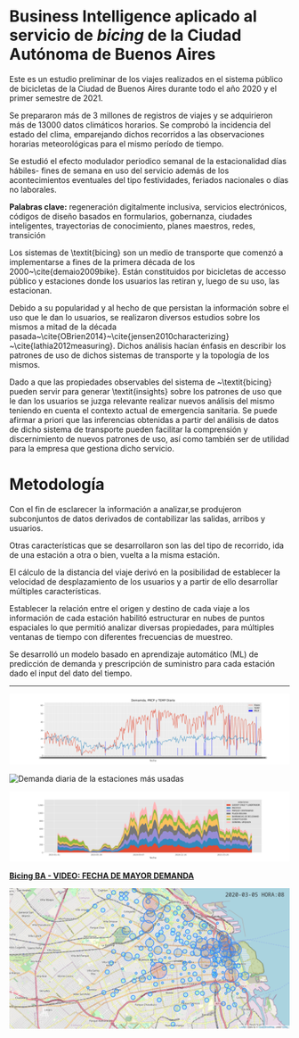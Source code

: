# Business Intelligence aplicado al servicio de *bicing* de la Ciudad Autónoma de Buenos Aires

Este es un estudio preliminar de los viajes realizados en el sistema público de
bicicletas de la Ciudad de Buenos Aires durante todo el año 2020 y el primer
semestre de 2021.

Se prepararon más de 3 millones de registros de viajes y se adquirieron más de
13000 datos climáticos horarios. Se comprobó la incidencia
del estado del clima, emparejando dichos recorridos a las observaciones
horarias meteorológicas para el mismo período de tiempo.

Se estudió el efecto modulador periodico semanal de la estacionalidad días
hábiles- fines de semana en uso del servicio además de los acontecimientos
eventuales del tipo festividades, feriados nacionales o días
no laborales.

**Palabras clave:** regeneración digitalmente inclusiva, servicios electrónicos,
códigos de diseño basados en formularios, gobernanza, ciudades inteligentes,
trayectorias de conocimiento, planes maestros, redes, 
transición

Los sistemas de \textit{bicing} son un medio de transporte que comenzó a implementarse a
fines de la primera década de los 2000~\cite{demaio2009bike}. Están
constituidos por bicicletas de accesso público y estaciones donde los usuarios
las retiran y, luego de su uso, las estacionan.

Debido a su popularidad y al hecho de que persistan la información sobre el uso
que le dan lo usuarios, se realizaron diversos estudios sobre los mismos a
mitad de la década pasada~\cite{OBrien2014}~\cite{jensen2010characterizing}
~\cite{lathia2012measuring}. Dichos análisis hacían énfasis en describir los
patrones de uso de dichos sistemas de transporte y la topología de los mismos. 

Dado a que las propiedades observables del sistema de ~\textit{bicing} pueden
servir para generar \textit{insights} sobre los patrones de uso que le dan los
usuarios se juzga relevante realizar nuevos análisis del mismo teniendo en
cuenta el contexto actual de emergencia sanitaria. Se puede afirmar a priori
que las inferencias obtenidas a partir del análisis de datos de dicho sistema
de transporte pueden facilitar la comprensión y discernimiento de nuevos
patrones de uso, así como también ser de utilidad para la empresa que gestiona
dicho servicio.

# Metodología

Con el fin de esclarecer la información a analizar,se produjeron subconjuntos de
datos derivados de contabilizar las salidas, arribos y usuarios.  

Otras características que se desarrollaron son las del tipo de recorrido, ida
de una estación a otra o bien, vuelta a la misma estación. 

El cálculo de la distancia del viaje derivó en la posibilidad de establecer la
velocidad de desplazamiento de los usuarios y a partir de ello desarrollar
múltiples características.

Establecer la relación entre el origen y destino de cada viaje a los
información de cada estación habilitó estructurar en nubes de puntos espaciales
lo que permitió analizar diversas propiedades, para múltiples ventanas de
tiempo con diferentes frecuencias de muestreo.  

Se desarrolló un modelo basado en aprendizaje automático (ML) de predicción de
demanda y prescripción de suministro para cada estación dado el input del dato
del tiempo.

- - - 

![Análisis de serie de tiempo de demanda y clima]( EDA/PNGs/clima.png "Análisis de serie de tiempo de demanda y clima")

![Demanda diaria de la estaciones más usadas](EDA/PNGs/demanda.png "Estaciones más usadas")

![Demanda diaria de la estaciones más usadas](EDA/PNGs/demandaA.png "Logo Title Text 1")

[**Bicing BA - VIDEO: FECHA DE MAYOR DEMANDA**](https://www.youtube.com/watch?v=_muR3drqs_Y)

![Distribución geográfica de la demanda de bicicletas text](EDA/ESDA/2020-03-05_08_map.png "Distribución geográfica de la demanda de bicicletas")




